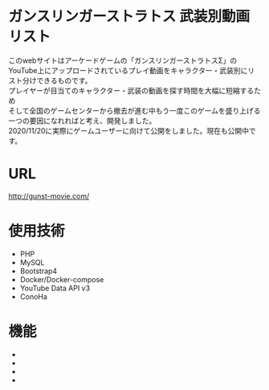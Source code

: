 # ガンスリンガーストラトス 武装別動画リスト
このwebサイトはアーケードゲームの「ガンスリンガーストラトスΣ」のYouTube上にアップロードされているプレイ動画をキャラクター・武装別にリスト分けできるものです。<br>
プレイヤーが目当てのキャラクター・武装の動画を探す時間を大幅に短縮するため<br>そして全国のゲームセンターから撤去が進む中もう一度このゲームを盛り上げる一つの要因になれればと考え、開発しました。<br>
2020/11/20に実際にゲームユーザーに向けて公開をしました。現在も公開中です。

# URL
http://gunst-movie.com/

# 使用技術
<ul>
  <li>PHP</li>
  <li>MySQL</li>
  <li>Bootstrap4</li>
  <li>Docker/Docker-compose</li>
  <li>YouTube Data API v3</li>
  <li>ConoHa</li>
</ul>

# 機能
<ul>
  <li></li>
  <li></li>
  <li></li>
  <li></li>
</ul>
